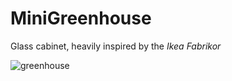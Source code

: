# MiniGreenhouse
Glass cabinet, heavily inspired by the *Ikea Fabrikor*

![greenhouse](https://user-images.githubusercontent.com/11548955/187012049-3f737e30-16c8-4f32-814f-58a61537c414.png)
